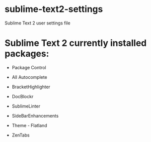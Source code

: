 sublime-text2-settings
======================

Sublime Text 2 user settings file

# Sublime Text 2 currently installed packages:

* Package Control

* All Autocomplete

* BracketHighlighter

* DocBlockr

* SublimeLinter

* SideBarEnhancements

* Theme - Flatland

* ZenTabs
